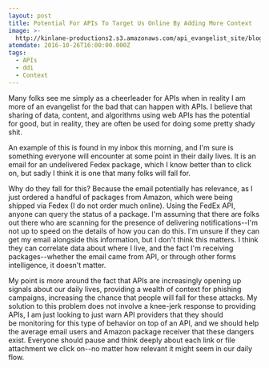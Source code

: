 ```yaml
---
layout: post
title: Potential For APIs To Target Us Online By Adding More Context
image: >-
  http://kinlane-productions2.s3.amazonaws.com/api_evangelist_site/blog/screen_shot_2016_10_25_at_1.08.16_pm.png
atomdate: 2016-10-26T16:00:00.000Z
tags:
  - APIs
  - ddi
  - Context
---
```

Many folks see me simply as a cheerleader for APIs when in reality I am more of an evangelist for the bad that can happen with APIs. I believe that sharing of data, content, and algorithms using web APIs has the potential for good, but in reality, they are often be used for doing some pretty shady shit. 

An example of this is found in my inbox this morning, and I'm sure is something everyone will encounter at some point in their daily lives. It is an email for an undelivered Fedex package, which I know better than to click on, but sadly I think it is one that many folks will fall for.

Why do they fall for this? Because the email potentially has relevance, as I just ordered a handful of packages from Amazon, which were being shipped via Fedex (I do not order much online). Using the FedEx API, anyone can query the status of a package. I'm assuming that there are folks out there who are scanning for the presence of delivering notifications--I'm not up to speed on the details of how you can do this. I'm unsure if they can get my email alongside this information, but I don't think this matters. I think they can correlate data about where I live, and the fact I'm receiving packages--whether the email came from API, or through other forms intelligence, it doesn't matter. 

My point is more around the fact that APIs are increasingly opening up signals about our daily lives, providing a wealth of context for phishing campaigns, increasing the chance that people will fall for these attacks. My solution to this problem does not involve a knee-jerk response to providing APIs, I am just looking to just warn API providers that they should be monitoring for this type of behavior on top of an API, and we should help the average email users and Amazon package receiver that these dangers exist. Everyone should pause and think deeply about each link or file attachment we click on--no matter how relevant it might seem in our daily flow.